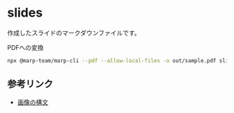 # slides

作成したスライドのマークダウンファイルです。

PDFへの変換

```sh
npx @marp-team/marp-cli --pdf --allow-local-files -o out/sample.pdf slide.md
```

## 参考リンク

- [画像の構文](https://marpit.marp.app/image-syntax)
